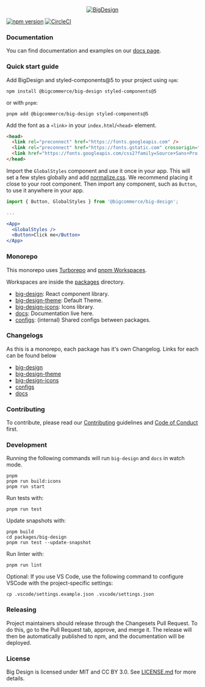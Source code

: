 <div align="center">
  <a href="https://developer.bigcommerce.com/big-design">
    <img alt="BigDesign" src="https://bigcommerce.github.io/big-design/banner.svg">
  </a>
</div>

[![npm version](https://img.shields.io/npm/v/@bigcommerce/big-design.svg?style=flat)](https://www.npmjs.com/package/@bigcommerce/big-design) [![CircleCI](https://circleci.com/gh/bigcommerce/big-design.svg?style=shield)](https://circleci.com/gh/bigcommerce/big-design)

### Documentation

You can find documentation and examples on our [docs page](https://bigcommerce.github.io/big-design).

### Quick start guide

Add BigDesign and styled-components@5 to your project using `npm`:

```
npm install @bigcommerce/big-design styled-components@5
```

or with `pnpm`:

```
pnpm add @bigcommerce/big-design styled-components@5
```

Add the font as a `<link>` in your `index.html`/`<head>` element.

```html
<head>
  <link rel="preconnect" href="https://fonts.googleapis.com" />
  <link rel="preconnect" href="https://fonts.gstatic.com" crossorigin="" />
  <link href="https://fonts.googleapis.com/css2?family=Source+Sans+Pro:wght@200;300;400;600&display=swap" rel="stylesheet" />
</head>
```

Import the `GlobalStyles` component and use it once in your app. This will set a few styles globally
and add [normalize.css](https://github.com/necolas/normalize.css/). We recommend placing it close to
your root component. Then import any component, such as `Button`, to use it anywhere in your app.

```jsx
import { Button, GlobalStyles } from '@bigcommerce/big-design';

...

<App>
  <GlobalStyles />
  <Button>Click me</Button>
</App>
```

### Monorepo

This monorepo uses [Turborepo](https://turbo.build/repo/docs) and [pnpm Workspaces](https://pnpmpkg.com/lang/en/docs/workspaces/).

Workspaces are inside the [packages](https://github.com/bigcommerce/big-design/blob/main/packages) directory.

- [big-design](https://github.com/bigcommerce/big-design/blob/main/packages/big-design): React component library.
- [big-design-theme](https://github.com/bigcommerce/big-design/blob/main/packages/big-design-theme): Default Theme.
- [big-design-icons](https://github.com/bigcommerce/big-design/blob/main/packages/big-design-icons): Icons library.
- [docs](https://github.com/bigcommerce/big-design/blob/main/packages/docs): Documentation live here.
- [configs](https://github.com/bigcommerce/big-design/blob/main/packages/configs): (internal) Shared configs between packages.

### Changelogs

As this is a monorepo, each package has it's own Changelog. Links for each can be found below

- [big-design](https://github.com/bigcommerce/big-design/blob/main/packages/big-design/CHANGELOG.md)
- [big-design-theme](https://github.com/bigcommerce/big-design/blob/main/packages/big-design-theme/CHANGELOG.md)
- [big-design-icons](https://github.com/bigcommerce/big-design/blob/main/packages/big-design-icons/CHANGELOG.md)
- [configs](https://github.com/bigcommerce/big-design/tree/main/packages/configs)
- [docs](https://github.com/bigcommerce/big-design/blob/main/packages/docs/CHANGELOG.md)

### Contributing

To contribute, please read our [Contributing](https://github.com/bigcommerce/big-design/blob/main/CONTRIBUTING.md) guidelines
and [Code of Conduct](https://github.com/bigcommerce/big-design/blob/main/CODE_OF_CONDUCT.md) first.

### Development

Running the following commands will run `big-design` and `docs` in watch mode.

```
pnpm
pnpm run build:icons
pnpm run start
```

Run tests with:

```
pnpm run test
```

Update snapshots with:

```
pnpm build
cd packages/big-design
pnpm run test --update-snapshot
```

Run linter with:

```
pnpm run lint
```

Optional: If you use VS Code, use the following command to configure VSCode with the project-specific settings:

```shell copy
cp .vscode/settings.example.json .vscode/settings.json
```

### Releasing

Project maintainers should release through the Changesets Pull Request. To do this, go to the Pull Request tab, approve, and merge it. The release will then be automatically published to npm, and the documentation will be deployed.

### License
Big Design is licensed under MIT and CC BY 3.0. See [LICENSE.md](./LICENSE.md) for more details.

